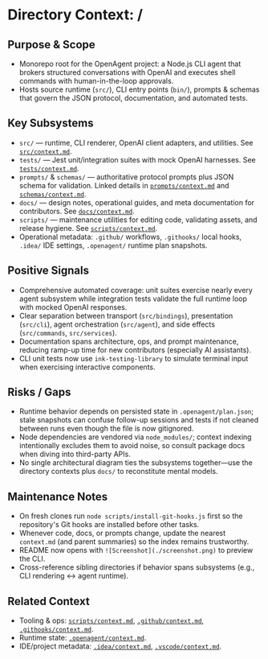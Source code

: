 # Directory Context: /

## Purpose & Scope

- Monorepo root for the OpenAgent project: a Node.js CLI agent that brokers structured conversations with OpenAI and executes shell commands with human-in-the-loop approvals.
- Hosts source runtime (`src/`), CLI entry points (`bin/`), prompts & schemas that govern the JSON protocol, documentation, and automated tests.

## Key Subsystems

- `src/` — runtime, CLI renderer, OpenAI client adapters, and utilities. See [`src/context.md`](src/context.md).
- `tests/` — Jest unit/integration suites with mock OpenAI harnesses. See [`tests/context.md`](tests/context.md).
- `prompts/` & `schemas/` — authoritative protocol prompts plus JSON schema for validation. Linked details in [`prompts/context.md`](prompts/context.md) and [`schemas/context.md`](schemas/context.md).
- `docs/` — design notes, operational guides, and meta documentation for contributors. See [`docs/context.md`](docs/context.md).
- `scripts/` — maintenance utilities for editing code, validating assets, and release hygiene. See [`scripts/context.md`](scripts/context.md).
- Operational metadata: `.github/` workflows, `.githooks/` local hooks, `.idea/` IDE settings, `.openagent/` runtime plan snapshots.

## Positive Signals

- Comprehensive automated coverage: unit suites exercise nearly every agent subsystem while integration tests validate the full runtime loop with mocked OpenAI responses.
- Clear separation between transport (`src/bindings`), presentation (`src/cli`), agent orchestration (`src/agent`), and side effects (`src/commands`, `src/services`).
- Documentation spans architecture, ops, and prompt maintenance, reducing ramp-up time for new contributors (especially AI assistants).
- CLI unit tests now use `ink-testing-library` to simulate terminal input when exercising interactive components.

## Risks / Gaps

- Runtime behavior depends on persisted state in `.openagent/plan.json`; stale snapshots can confuse follow-up sessions and tests if not cleaned between runs even though the file is now gitignored.
- Node dependencies are vendored via `node_modules/`; context indexing intentionally excludes them to avoid noise, so consult package docs when diving into third-party APIs.
- No single architectural diagram ties the subsystems together—use the directory contexts plus `docs/` to reconstitute mental models.

## Maintenance Notes

- On fresh clones run `node scripts/install-git-hooks.js` first so the repository's Git hooks are installed before other tasks.
- Whenever code, docs, or prompts change, update the nearest `context.md` (and parent summaries) so the index remains trustworthy.
- README now opens with `![Screenshot](./screenshot.png)` to preview the CLI.
- Cross-reference sibling directories if behavior spans subsystems (e.g., CLI rendering ↔ agent runtime).

## Related Context

- Tooling & ops: [`scripts/context.md`](scripts/context.md), [`.github/context.md`](.github/context.md), [`.githooks/context.md`](.githooks/context.md).
- Runtime state: [`.openagent/context.md`](.openagent/context.md).
- IDE/project metadata: [`.idea/context.md`](.idea/context.md), [`.vscode/context.md`](.vscode/context.md).
